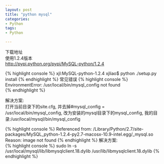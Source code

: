 ```yaml
---
layout: post
title: "python mysql"
categories:
- Python 
tags:
- Python 

--- 
```


下载地址  
使用1.2.4版本  
<http://pypi.python.org/pypi/MySQL-python/1.2.4>

{% highlight console %}
xjl:MySQL-python-1.2.4 xjliao$ python ./setup.py install
{% endhighlight %}
常见错误
{% highlight console %}
EnvironmentError: /usr/local/bin/mysql_config not found  
{% endhighlight %}

解决方案:  
打开当前目录下的site.cfg, 并去掉#mysql\_config = /usr/local/bin/mysql\_config,
改为安装的mysql目录下的mysql\_config,
我的目录:/usr/local/mysql/bin/mysql\_config

{% highlight console %}
 Referenced from: /Library/Python/2.7/site-packages/MySQL_python-1.2.4-py2.7-macosx-10.9-intel.egg/_mysql.so
  Reason: image not found
{% endhighlight %}
解决方案:  
{% highlight console %}
sudo ln -s /usr/local/mysql/lib/libmysqlclient.18.dylib /usr/lib/libmysqlclient.18.dylib
{% endhighlight %}




